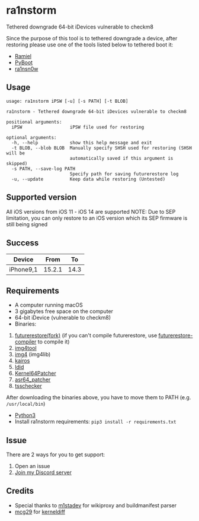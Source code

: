# ra1nstorm
Tethered downgrade 64-bit iDevices vulnerable to checkm8

Since the purpose of this tool is to tethered downgrade a device, after restoring please use one of the tools listed below to tethered boot it:
* [Ramiel](https://github.com/MatthewPierson/Ramiel)
* [PyBoot](https://github.com/MatthewPierson/PyBoot)
* [ra1nsn0w](https://github.com/tihmstar/ra1nsn0w)
## Usage
```
usage: ra1nstorm iPSW [-u] [-s PATH] [-t BLOB]

ra1nstorm - Tethered downgrade 64-bit iDevices vulnerable to checkm8

positional arguments:
  iPSW                  iPSW file used for restoring

optional arguments:
  -h, --help            show this help message and exit
  -t BLOB, --blob BLOB  Manually specify SHSH used for restoring (SHSH will be
                        automatically saved if this argument is skipped)
  -s PATH, --save-log PATH
                        Specify path for saving futurerestore log
  -u, --update          Keep data while restoring (Untested)
```
## Supported version
All iOS versions from iOS 11 - iOS 14 are supported
NOTE: Due to SEP limitation, you can only restore to an iOS version which its SEP firmware is still being signed
## Success
|  Device   |  From  |   To   |
|-----------|--------|--------|
| iPhone9,1 | 15.2.1 |  14.3  |
## Requirements
* A computer running macOS
* 3 gigabytes free space on the computer
* 64-bit iDevice (vulnerable to checkm8)
* Binaries:
1. [futurerestore(fork)](https://github.com/Mini-Exploit/futurerestore) (if you can't compile futurerestore, use [futurerestore-compiler](https://github.com/Mini-Exploit/futurerestore-compiler) to compile it)
2. [img4tool](https://github.com/tihmstar/img4tool)
3. [img4](https://github.com/xerub/img4lib) (img4lib)
4. [kairos](https://github.com/dayt0n/kairos)
5. [ldid](https://drive.google.com/uc?export=download&id=1_amZww5ypZ9gcdHDlNmEL2Zh-t3eLKXi)
6. [Kernel64Patcher](https://github.com/Ralph0045/Kernel64Patcher)
7. [asr64_patcher](https://github.com/exploit3dguy/asr64_patcher)
8. [tsschecker](https://github.com/1Conan/tsschecker)

After downloading the binaries above, you have to move them to PATH (e.g. ```/usr/local/bin```)

* [Python3](https://www.python.org/downloads/)
* Install ra1nstorm requirements: ```pip3 install -r requirements.txt```
## Issue
There are 2 ways for you to get support:
1. Open an issue
2. [Join my Discord server](https://discord.gg/nK3Uu6BaDN) 

## Credits
* Special thanks to [m1stadev](https://github.com/m1stadev) for wikiproxy and buildmanifest parser
* [mcg29](https://github.com/mcg29) for [kerneldiff](https://github.com/mcg29/kerneldiff)

